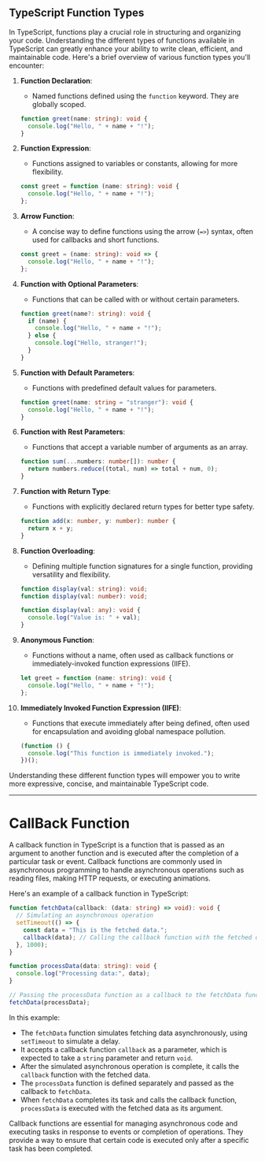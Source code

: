 ## TypeScript Function Types

In TypeScript, functions play a crucial role in structuring and organizing your code. Understanding the different types of functions available in TypeScript can greatly enhance your ability to write clean, efficient, and maintainable code. Here's a brief overview of various function types you'll encounter:

1. **Function Declaration**:

   - Named functions defined using the `function` keyword. They are globally scoped.

   ```typescript
   function greet(name: string): void {
     console.log("Hello, " + name + "!");
   }
   ```

2. **Function Expression**:

   - Functions assigned to variables or constants, allowing for more flexibility.

   ```typescript
   const greet = function (name: string): void {
     console.log("Hello, " + name + "!");
   };
   ```

3. **Arrow Function**:

   - A concise way to define functions using the arrow (`=>`) syntax, often used for callbacks and short functions.

   ```typescript
   const greet = (name: string): void => {
     console.log("Hello, " + name + "!");
   };
   ```

4. **Function with Optional Parameters**:

   - Functions that can be called with or without certain parameters.

   ```typescript
   function greet(name?: string): void {
     if (name) {
       console.log("Hello, " + name + "!");
     } else {
       console.log("Hello, stranger!");
     }
   }
   ```

5. **Function with Default Parameters**:

   - Functions with predefined default values for parameters.

   ```typescript
   function greet(name: string = "stranger"): void {
     console.log("Hello, " + name + "!");
   }
   ```

6. **Function with Rest Parameters**:

   - Functions that accept a variable number of arguments as an array.

   ```typescript
   function sum(...numbers: number[]): number {
     return numbers.reduce((total, num) => total + num, 0);
   }
   ```

7. **Function with Return Type**:

   - Functions with explicitly declared return types for better type safety.

   ```typescript
   function add(x: number, y: number): number {
     return x + y;
   }
   ```

8. **Function Overloading**:

   - Defining multiple function signatures for a single function, providing versatility and flexibility.

   ```typescript
   function display(val: string): void;
   function display(val: number): void;

   function display(val: any): void {
     console.log("Value is: " + val);
   }
   ```

9. **Anonymous Function**:

   - Functions without a name, often used as callback functions or immediately-invoked function expressions (IIFE).

   ```typescript
   let greet = function (name: string): void {
     console.log("Hello, " + name + "!");
   };
   ```

10. **Immediately Invoked Function Expression (IIFE)**:
    - Functions that execute immediately after being defined, often used for encapsulation and avoiding global namespace pollution.
    ```typescript
    (function () {
      console.log("This function is immediately invoked.");
    })();
    ```

Understanding these different function types will empower you to write more expressive, concise, and maintainable TypeScript code.

---

# CallBack Function

A callback function in TypeScript is a function that is passed as an argument to another function and is executed after the completion of a particular task or event. Callback functions are commonly used in asynchronous programming to handle asynchronous operations such as reading files, making HTTP requests, or executing animations.

Here's an example of a callback function in TypeScript:

```typescript
function fetchData(callback: (data: string) => void): void {
  // Simulating an asynchronous operation
  setTimeout(() => {
    const data = "This is the fetched data.";
    callback(data); // Calling the callback function with the fetched data
  }, 1000);
}

function processData(data: string): void {
  console.log("Processing data:", data);
}

// Passing the processData function as a callback to the fetchData function
fetchData(processData);
```

In this example:

- The `fetchData` function simulates fetching data asynchronously, using `setTimeout` to simulate a delay.
- It accepts a callback function `callback` as a parameter, which is expected to take a `string` parameter and return `void`.
- After the simulated asynchronous operation is complete, it calls the `callback` function with the fetched data.
- The `processData` function is defined separately and passed as the callback to `fetchData`.
- When `fetchData` completes its task and calls the callback function, `processData` is executed with the fetched data as its argument.

Callback functions are essential for managing asynchronous code and executing tasks in response to events or completion of operations. They provide a way to ensure that certain code is executed only after a specific task has been completed.

